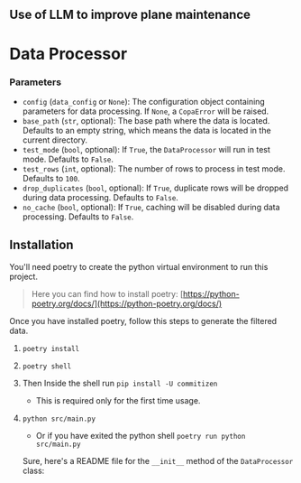 ## Use of LLM to improve plane maintenance

# Data Processor


### Parameters

- `config` (`data_config` or `None`): The configuration object containing parameters for data processing. If `None`, a `CopaError` will be raised.
- `base_path` (`str`, optional): The base path where the data is located. Defaults to an empty string, which means the data is located in the current directory.
- `test_mode` (`bool`, optional): If `True`, the `DataProcessor` will run in test mode. Defaults to `False`.
- `test_rows` (`int`, optional): The number of rows to process in test mode. Defaults to `100`.
- `drop_duplicates` (`bool`, optional): If `True`, duplicate rows will be dropped during data processing. Defaults to `False`.
- `no_cache` (`bool`, optional): If `True`, caching will be disabled during data processing. Defaults to `False`.



## Installation

You'll need poetry to create the python virtual environment to run this project.  
> Here you can find how to install poetry: [https://python-poetry.org/docs/](https://python-poetry.org/docs/)

Once you have installed poetry, follow this steps to generate the filtered data.

1. `poetry install` 

2. `poetry shell` 

3. Then Inside the shell run `pip install -U commitizen`
    * This is required only for the first time usage.
    
4. `python src/main.py`
    * Or if you have exited the python shell `poetry run python src/main.py`

    Sure, here's a README file for the `__init__` method of the `DataProcessor` class:
